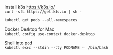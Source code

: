 Install k3s https://k3s.io/  
`curl -sfL https://get.k3s.io | sh -`  

`kubectl get pods --all-namespaces`

Docker Desktop for Mac  
`kubectl config use-context docker-desktop`

Shell into pod  
`kubectl exec --stdin --tty PODNAME -- /bin/bash`
